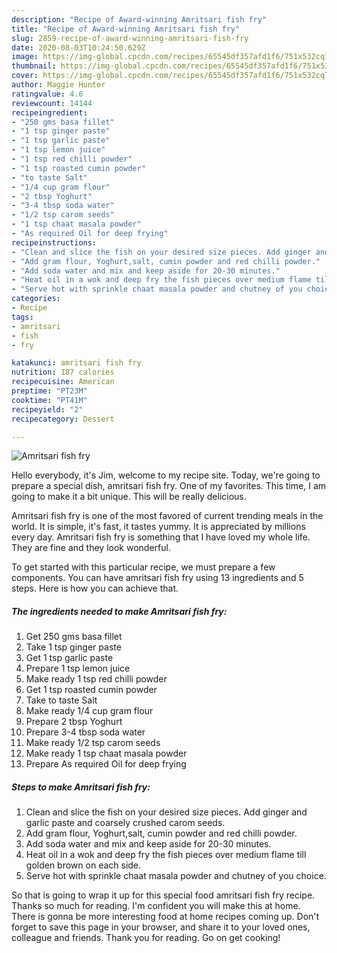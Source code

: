 ```yaml
---
description: "Recipe of Award-winning Amritsari fish fry"
title: "Recipe of Award-winning Amritsari fish fry"
slug: 2859-recipe-of-award-winning-amritsari-fish-fry
date: 2020-08-03T10:24:50.629Z
image: https://img-global.cpcdn.com/recipes/65545df357afd1f6/751x532cq70/amritsari-fish-fry-recipe-main-photo.jpg
thumbnail: https://img-global.cpcdn.com/recipes/65545df357afd1f6/751x532cq70/amritsari-fish-fry-recipe-main-photo.jpg
cover: https://img-global.cpcdn.com/recipes/65545df357afd1f6/751x532cq70/amritsari-fish-fry-recipe-main-photo.jpg
author: Maggie Hunter
ratingvalue: 4.6
reviewcount: 14144
recipeingredient:
- "250 gms basa fillet"
- "1 tsp ginger paste"
- "1 tsp garlic paste"
- "1 tsp lemon juice"
- "1 tsp red chilli powder"
- "1 tsp roasted cumin powder"
- "to taste Salt"
- "1/4 cup gram flour"
- "2 tbsp Yoghurt"
- "3-4 tbsp soda water"
- "1/2 tsp carom seeds"
- "1 tsp chaat masala powder"
- "As required Oil for deep frying"
recipeinstructions:
- "Clean and slice the fish on your desired size pieces. Add ginger and garlic paste and coarsely crushed carom seeds."
- "Add gram flour, Yoghurt,salt, cumin powder and red chilli powder."
- "Add soda water and mix and keep aside for 20-30 minutes."
- "Heat oil in a wok and deep fry the fish pieces over medium flame till golden brown on each side."
- "Serve hot with sprinkle chaat masala powder and chutney of you choice."
categories:
- Recipe
tags:
- amritsari
- fish
- fry

katakunci: amritsari fish fry 
nutrition: 187 calories
recipecuisine: American
preptime: "PT23M"
cooktime: "PT41M"
recipeyield: "2"
recipecategory: Dessert

---
```



![Amritsari fish fry](https://img-global.cpcdn.com/recipes/65545df357afd1f6/751x532cq70/amritsari-fish-fry-recipe-main-photo.jpg)

Hello everybody, it's Jim, welcome to my recipe site. Today, we're going to prepare a special dish, amritsari fish fry. One of my favorites. This time, I am going to make it a bit unique. This will be really delicious.



Amritsari fish fry is one of the most favored of current trending meals in the world. It is simple, it's fast, it tastes yummy. It is appreciated by millions every day. Amritsari fish fry is something that I have loved my whole life. They are fine and they look wonderful.


To get started with this particular recipe, we must prepare a few components. You can have amritsari fish fry using 13 ingredients and 5 steps. Here is how you can achieve that.

<!--inarticleads1-->

##### The ingredients needed to make Amritsari fish fry:

1. Get 250 gms basa fillet
1. Take 1 tsp ginger paste
1. Get 1 tsp garlic paste
1. Prepare 1 tsp lemon juice
1. Make ready 1 tsp red chilli powder
1. Get 1 tsp roasted cumin powder
1. Take to taste Salt
1. Make ready 1/4 cup gram flour
1. Prepare 2 tbsp Yoghurt
1. Prepare 3-4 tbsp soda water
1. Make ready 1/2 tsp carom seeds
1. Make ready 1 tsp chaat masala powder
1. Prepare As required Oil for deep frying




<!--inarticleads2-->

##### Steps to make Amritsari fish fry:

1. Clean and slice the fish on your desired size pieces. Add ginger and garlic paste and coarsely crushed carom seeds.
1. Add gram flour, Yoghurt,salt, cumin powder and red chilli powder.
1. Add soda water and mix and keep aside for 20-30 minutes.
1. Heat oil in a wok and deep fry the fish pieces over medium flame till golden brown on each side.
1. Serve hot with sprinkle chaat masala powder and chutney of you choice.




So that is going to wrap it up for this special food amritsari fish fry recipe. Thanks so much for reading. I'm confident you will make this at home. There is gonna be more interesting food at home recipes coming up. Don't forget to save this page in your browser, and share it to your loved ones, colleague and friends. Thank you for reading. Go on get cooking!
